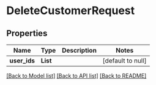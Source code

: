 # DeleteCustomerRequest
## Properties

| Name | Type | Description | Notes |
|------------ | ------------- | ------------- | -------------|
| **user\_ids** | **List** |  | [default to null] |

[[Back to Model list]](../README.md#documentation-for-models) [[Back to API list]](../README.md#documentation-for-api-endpoints) [[Back to README]](../README.md)

